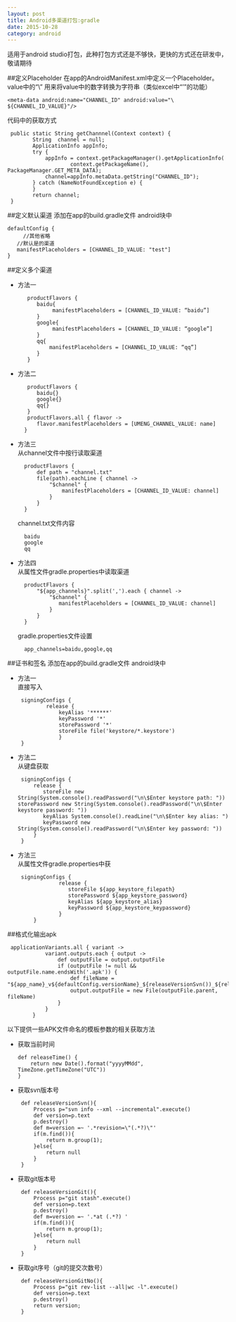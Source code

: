```yaml
---
layout: post
title: Android多渠道打包:gradle
date: 2015-10-28
category: android
---
```


适用于android studio打包，此种打包方式还是不够快，更快的方式还在研发中，敬请期待

##定义Placeholder
在app的AndroidManifest.xml中定义一个Placeholder。  
value中的“\” 用来将value中的数字转换为字符串（类似excel中“’”的功能）

	<meta-data android:name="CHANNEL_ID" android:value="\ ${CHANNEL_ID_VALUE}"/>
代码中的获取方式

	 public static String getChannnel(Context context) {
	        String  channel = null;
	        ApplicationInfo appInfo;
	        try {
	            appInfo = context.getPackageManager().getApplicationInfo(
	                    context.getPackageName(), PackageManager.GET_META_DATA);
	            channel=appInfo.metaData.getString("CHANNEL_ID");
	        } catch (NameNotFoundException e) {
	        }
	        return channel;
	 }
##定义默认渠道
添加在app的build.gradle文件 android块中	 

	defaultConfig {
		 //其他省略
       //默认是的渠道
       manifestPlaceholders = [CHANNEL_ID_VALUE: "test"]
    }
##定义多个渠道
* 方法一

		 productFlavors {
		 	baidu{
		 		 manifestPlaceholders = [CHANNEL_ID_VALUE: “baidu”]
		 	}
		 	google{
		 		 manifestPlaceholders = [CHANNEL_ID_VALUE: “google”]
		 	}
			qq{
				manifestPlaceholders = [CHANNEL_ID_VALUE: “qq”]
			}
		 }
* 方法二

		 productFlavors {
		 	baidu{}
		 	google{}
		 	qq{}
		 }
		 productFlavors.all { flavor ->
		    flavor.manifestPlaceholders = [UMENG_CHANNEL_VALUE: name]
		}
		
* 方法三  
	从channel文件中按行读取渠道   
	
		productFlavors {
		    def path = "channel.txt"
		    file(path).eachLine { channel ->
		        "$channel" {
		            manifestPlaceholders = [CHANNEL_ID_VALUE: channel]
		        }
		    }
		}
	channel.txt文件内容   
	
		baidu
		google
		qq
* 方法四  
	从属性文件gradle.properties中读取渠道
	
		productFlavors {
		    "${app_channels}".split(',').each { channel ->
		        "$channel" {
		           manifestPlaceholders = [CHANNEL_ID_VALUE: channel]
		        }
		    }
		}
		
	gradle.properties文件设置
	
		app_channels=baidu,google,qq  
##证书和签名
添加在app的build.gradle文件 android块中	  
*  方法一  
	直接写入
	
		signingConfigs {
		        release {
		            keyAlias '******'
		            keyPassword '*'
		            storePassword '*'
		            storeFile file('keystore/*.keystore')
		            }
		}
*  方法二  
	从键盘获取  
	
		signingConfigs {
		    release {
	           storeFile new String(System.console().readPassword("\n\$Enter keystore path: "))	           storePassword new String(System.console().readPassword("\n\$Enter keystore password: "))
	           keyAlias System.console().readLine("\n\$Enter key alias: ")
	           keyPassword new String(System.console().readPassword("\n\$Enter key password: "))
		    }
		}
*  方法三  
从属性文件gradle.properties中获

		signingConfigs {
				    release {
			           storeFile ${app_keystore_filepath}
			           storePassword ${app_keystore_password}
			           keyAlias ${app_keystore_alias}
			           keyPassword ${app_keystore_keypassword}
			        }
			}

##格式化输出apk

	 applicationVariants.all { variant ->
	            variant.outputs.each { output ->
	                def outputFile = output.outputFile
	                if (outputFile != null && outputFile.name.endsWith('.apk')) {
	                    def fileName = "${app_name}_v${defaultConfig.versionName}_${releaseVersionSvn())_${releaseTime()}_${variant.productFlavors[0].name}.apk"
	                    output.outputFile = new File(outputFile.parent, fileName)
	                }
	            }
	        }
以下提供一些APK文件命名的模板参数的相关获取方法
  
*   获取当前时间

		def releaseTime() {
		    return new Date().format("yyyyMMdd", TimeZone.getTimeZone("UTC"))
		}
*  获取svn版本号

		def releaseVersionSvn(){
		    Process p="svn info --xml --incremental".execute()
		    def version=p.text
		    p.destroy()
		    def m=version =~ '.*revision=\"(.*?)\"'
		    if(m.find()){
		        return m.group(1);
		    }else{
		        return null
		    }
		}
*  获取git版本号

		def releaseVersionGit(){
		    Process p="git stash".execute()
		    def version=p.text
		    p.destroy()
		    def m=version =~ '.*at (.*?) '
		    if(m.find()){
		        return m.group(1);
		    }else{
		        return null
		    }
		}
*  获取git序号（git的提交次数号）

		def releaseVersionGitNo(){
		    Process p="git rev-list --all|wc -l".execute()
		    def version=p.text
		    p.destroy()
		    return version;
		}


